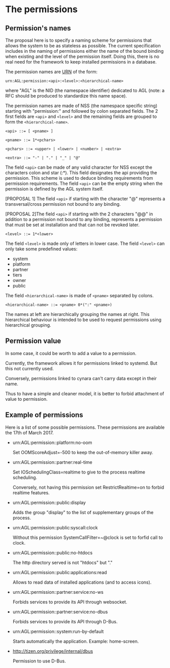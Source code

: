 The permissions
===============


Permission's names
------------------

The proposal here is to specify a naming scheme for permissions
that allows the system to be as stateless as possible. The current
specification includes in the naming of permissions either
the name of the bound binding when existing and the level of the
permission itself. Doing this, there is no real need for the
framework to keep installed permissions in a database.

The permission names are [URN][URN] of the form:

	urn:AGL:permission:<api>:<level>:<hierarchical-name>

where "AGL" is the NID (the namespace identifier) dedicated to
AGL (note: a RFC should be produced to standardize this name space).

The permission names are made of NSS (the namespace specific string)
starting with "permission:" and followed by colon separated
fields. The 2 first fields are `<api>` and `<level>` and the remaining
fields are grouped to form the `<hierarchical-name>`.

	<api> ::= [ <pname> ]

	<pname> ::= 1*<pchars>

	<pchars> ::= <upper> | <lower> | <number> | <extra>

	<extra> ::= "-" | "." | "_" | "@"

The field `<api>` can be made of any valid character for NSS except
the characters colon and star (:*). This field designates the api
providing the permission. This scheme is used to deduce binding requirements
from permission requirements. The field `<api>` can be the empty
string when the permission is defined by the AGL system itself.

[PROPOSAL 1] The field `<api>` if starting with the character "@" represents
a transversal/cross permission not bound to any binding.

[PROPOSAL 2]The field `<api>` if starting with the 2 characters "@@"
in addition to a permission not bound to any binding, represents a
permission that must be set at installation and that can not be
revoked later.

	<level> ::= 1*<lower>

The field `<level>` is made only of letters in lower case.
The field `<level>` can only take some predefined values:

 - system
 - platform
 - partner
 - tiers
 - owner
 - public

The field `<hierarchical-name>` is made of `<pname>` separated
by colons.

	<hierarchical-name> ::= <pname> 0*(":" <pname>)

The names at left are hierarchically grouping the
names at right. This hierarchical behaviour is intended to
be used to request permissions using hierarchical grouping.


Permission value
----------------

In some case, it could be worth to add a value to a permission.

Currently, the framework allows it for permissions linked to
systemd. But this not currently used.

Conversely, permissions linked to cynara can't carry data
except in their name.

Thus to have a simple and cleaner model, it is better to forbid
attachment of value to permission.


Example of permissions
----------------------

Here is a list of some possible permissions. These
permissions are available the 17th of March 2017.

 - urn:AGL:permission::platform:no-oom

   Set OOMScoreAdjust=-500 to keep the out-of-memory
   killer away.

 - urn:AGL:permission::partner:real-time

   Set IOSchedulingClass=realtime to give to the process
   realtime scheduling.

   Conversely, not having this permission set RestrictRealtime=on
   to forbid realtime features.

 - urn:AGL:permission::public:display

   Adds the group "display" to the list of supplementary groups
   of the process.

 - urn:AGL:permission::public:syscall:clock

   Without this permission SystemCallFilter=~@clock is set to
   forfid call to clock.

 - urn:AGL:permission::public:no-htdocs

   The http directory served is not "htdocs" but "."

 - urn:AGL:permission::public:applications:read

   Allows to read data of installed applications (and to
   access icons).

 - urn:AGL:permission::partner:service:no-ws

   Forbids services to provide its API through websocket.

 - urn:AGL:permission::partner:service:no-dbus

   Forbids services to provide its API through D-Bus.

 - urn:AGL:permission::system:run-by-default

   Starts automatically the application. Example: home-screen.

 - http://tizen.org/privilege/internal/dbus

   Permission to use D-Bus.


[URN]: https://tools.ietf.org/rfc/rfc2141.txt "RFC 2141: URN Syntax"

